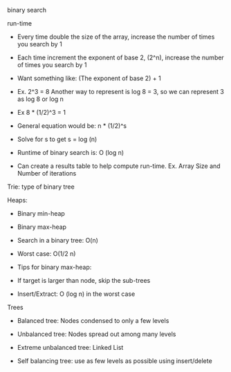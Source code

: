 binary search

run-time

* Every time double the size of the array, increase the number of times you search by 1 

* Each time increment the exponent of base 2, (2^n), increase the number of times you search by 1

* Want something like: (The exponent of base 2) + 1

* Ex. 2^3 = 8 Another way to represent is log 8 = 3, so we can represent 3 as log 8 or log n

* Ex 8 * (1/2)^3 = 1 

* General equation would be: n * (1/2)^s

* Solve for s to get s = log (n)

* Runtime of binary search is: O (log n)

* Can create a results table to help compute run-time. Ex. Array Size and Number of iterations


Trie: type of binary tree

Heaps:

* Binary min-heap

* Binary max-heap

* Search in a binary tree: O(n)
* Worst case: O(1/2 n)

* Tips for binary max-heap:

+ If target is larger than node, skip the sub-trees

+ Insert/Extract: O (log n) in the worst case

Trees

* Balanced tree: Nodes condensed to only a few levels

* Unbalanced tree: Nodes spread out among many levels

* Extreme unbalanced tree: Linked List 

* Self balancing tree: use as few levels as possible using insert/delete




